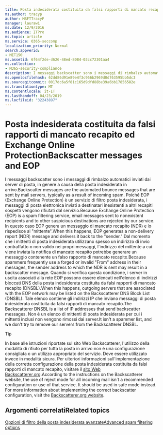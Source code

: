 ```yaml
---
title: Posta indesiderata costituita da falsi rapporti di mancato recapito ed EOP
ms.author: tracyp
author: MSFTTracyP
manager: laurawi
ms.date: 12/9/2016
ms.audience: ITPro
ms.topic: article
ms.service: O365-seccomp
localization_priority: Normal
search.appverid:
- MET150
ms.assetid: 6f64f2de-d626-48ed-8084-03cc72301aa4
ms.collection:
- M365-security-compliance
description: I messaggi backscatter sono i messaggi di rimbalzo automatici inviati dai server di posta, in genere a causa della posta indesiderata in arrivo. Tale elenco contiene gli indirizzi IP che inviano messaggi di posta indesiderata costituita da falsi rapporti di mancato recapito. Non è un elenco di mittenti di posta indesiderata per cui i mittenti inclusi non vengono rimossi dai server.
ms.openlocfilehash: 62dd86d91e89e4f3c966b2969d0d763595bb5dc3
ms.sourcegitcommit: 0017dc6a5f81c165d9dfd88be39a6bb17856582e
ms.translationtype: MT
ms.contentlocale: it-IT
ms.lasthandoff: 04/23/2019
ms.locfileid: "32243897"
---
```

# <a name="backscatter-messages-and-eop"></a><span data-ttu-id="e09c6-105">Posta indesiderata costituita da falsi rapporti di mancato recapito ed Exchange Online Protection</span><span class="sxs-lookup"><span data-stu-id="e09c6-105">Backscatter messages and EOP</span></span>

<span data-ttu-id="e09c6-106">I messaggi backscatter sono i messaggi di rimbalzo automatici inviati dai server di posta, in genere a causa della posta indesiderata in arrivo.</span><span class="sxs-lookup"><span data-stu-id="e09c6-106">Backscatter messages are the automated bounce messages that are sent by mail servers, typically as a result of incoming spam.</span></span> <span data-ttu-id="e09c6-107">Poiché EOP (Exchange Online Protection) è un servizio di filtro posta indesiderata, i messaggi di posta elettronica inviati a destinatari inesistenti a altri recapiti sospetti vengono rifiutati dal servizio.</span><span class="sxs-lookup"><span data-stu-id="e09c6-107">Because Exchange Online Protection (EOP) is a spam filtering service, email messages sent to nonexistent recipients and to other suspicious destinations are rejected by our service.</span></span> <span data-ttu-id="e09c6-108">In questo caso EOP genera un messaggio di mancato recapito (NDR) e lo rispedisce al "mittente".</span><span class="sxs-lookup"><span data-stu-id="e09c6-108">When this happens, EOP generates a non-delivery report (NDR) message and delivers it back to the "sender."</span></span> <span data-ttu-id="e09c6-109">Dal momento che i mittenti di posta indesiderata utilizzano spesso un indirizzo di invio contraffatto o non valido nei propri messaggi, l'indirizzo del mittente a cui viene inviata la notifica di mancato recapito potrebbe generare un messaggio contenente un falso rapporto di mancato recapito.</span><span class="sxs-lookup"><span data-stu-id="e09c6-109">Because spammers frequently use a forged or invalid "From" address in their messages, the sender address to which the NDR is sent may result in a backscatter message.</span></span> <span data-ttu-id="e09c6-110">Quando si verifica questa condizione, i server in uscita associati alla rete EOP possono essere elencati nell'elenco di indirizzi bloccati DNS della posta indesiderata costituita da falsi rapporti di mancato recapito (DNSBL).</span><span class="sxs-lookup"><span data-stu-id="e09c6-110">When this happens, outgoing servers that are associated with the EOP network may be listed on the Backscatterer DNS Block List (DNSBL).</span></span> <span data-ttu-id="e09c6-111">Tale elenco contiene gli indirizzi IP che inviano messaggi di posta indesiderata costituita da falsi rapporti di mancato recapito.</span><span class="sxs-lookup"><span data-stu-id="e09c6-111">The Backscatterer DNSBL is a list of IP addresses that send backscatter messages.</span></span> <span data-ttu-id="e09c6-112">Non è un elenco di mittenti di posta indesiderata per cui i mittenti inclusi non vengono rimossi dai server.</span><span class="sxs-lookup"><span data-stu-id="e09c6-112">It isn't a spammer list, and we don't try to remove our servers from the Backscatterer DNSBL.</span></span> 
  
> [!TIP]
> <span data-ttu-id="e09c6-p103">In base alle istruzioni riportate sul sito Web Backscatterer, l'utilizzo della modalità di rifiuto per tutta la posta in arrivo non è una configurazione consigliata o un utilizzo appropriato del servizio. Deve essere utilizzato invece in modalità sicura. Per ulteriori informazioni sull'implementazione della corretta configurazione della posta indesiderata costituita da falsi rapporti di mancato recapito, visitare il [sito Web Backscatterer.org](http://www.backscatterer.org/?target=usage).</span><span class="sxs-lookup"><span data-stu-id="e09c6-p103">According to the instructions on the Backscatterer website, the use of reject mode for all incoming mail isn't a recommended configuration or use of that service. It should be used in safe mode instead. For more information about implementing the correct backscatter configuration, visit the [Backscatterer.org website](http://www.backscatterer.org/?target=usage).</span></span> 
  
## <a name="related-topics"></a><span data-ttu-id="e09c6-116">Argomenti correlati</span><span class="sxs-lookup"><span data-stu-id="e09c6-116">Related topics</span></span>
  
[<span data-ttu-id="e09c6-117">Opzioni di filtro della posta indesiderata avanzate</span><span class="sxs-lookup"><span data-stu-id="e09c6-117">Advanced spam filtering  options</span></span>](advanced-spam-filtering-asf-options.md)
  

